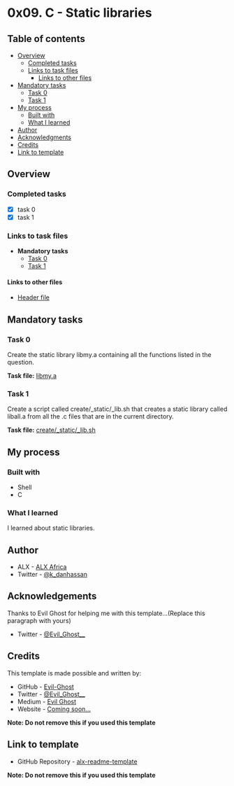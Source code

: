 # 0x09. C - Static libraries

## Table of contents

- [Overview](#overview)
  - [Completed tasks](#completed-tasks)
  - [Links to task files](#links-to-task-files)
    - [Links to other files](#links-to-other-files)
- [Mandatory tasks](#mandatory-tasks)
  - [Task 0](#task-0)
  - [Task 1](#task-1)
- [My process](#my-process)
  - [Built with](#built-with)
  - [What I learned](#what-i-learned)
- [Author](#author)
- [Acknowledgments](#acknowledgements)
- [Credits](#credits)
- [Link to template](#link-to-template)


## Overview

### Completed tasks

- [x] task 0
- [x] task 1

### Links to task files

- **Mandatory tasks**
  - [Task 0][Task 0]
  - [Task 1][Task 1]

#### Links to other files
  - [Header file][Header file]

[Task 0]: ./libmy.a
[Task 1]: ./create_static_lib.sh
[Header file]: ./main.h


## Mandatory tasks

### Task 0

Create the static library libmy.a containing all the functions listed in the question.

**Task file:** [libmy.a][Task 0]

### Task 1

Create a script called create/_static/_lib.sh that creates a static library called liball.a from all the .c files that are in the current directory.

**Task file:** [create/_static/_lib.sh][Task 1]

## My process

### Built with

- Shell
- C


### What I learned

I learned about static libraries.

## Author

- ALX - [ALX Africa](https://www.alxafrica.com)
- Twitter - [@k_danhassan](https://twitter.com/k_danhassan)


## Acknowledgements

Thanks to Evil Ghost for helping me with this template...(Replace this paragraph with yours)  
- Twitter - [@Evil\_Ghost\_\_](https://www.twitter.com/evil_ghost__)


## Credits

This template is made possible and written by:
- GitHub - [Evil-Ghost](https://github.com/Evil-Ghost)
- Twitter - [@Evil\_Ghost\_\_](https://www.twitter.com/evil_ghost__)
- Medium - [Evil Ghost](https://medium.com/@evilghost)
- Website - [Coming soon...](#)

**Note: Do not remove this if you used this template**

## Link to template

- GitHub Repository - [alx-readme-template](https://github.com/Evil-Ghost/alx-readme-template)

**Note: Do not remove this if you used this template**
